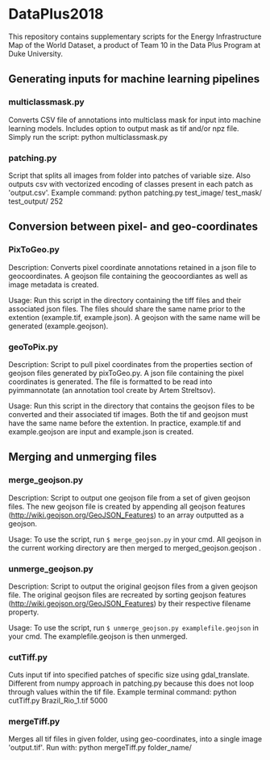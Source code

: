 # DataPlus2018
This repository contains supplementary scripts for the Energy Infrastructure Map of the World Dataset, a product of Team 10 in the Data Plus Program at Duke University.

## Generating inputs for machine learning pipelines

### multiclassmask.py
Converts CSV file of annotations into multiclass mask for input into machine learning models. Includes option to output mask as tif and/or npz file. Simply run the script: python multiclassmask.py

### patching.py
Script that splits all images from folder into patches of variable size. Also outputs csv with vectorized encoding of classes present in each patch as 'output.csv'. Example command: python patching.py test_image/ test_mask/ test_output/ 252

## Conversion between pixel- and geo-coordinates

### PixToGeo.py
Description: Converts pixel coordinate annotations retained in a json file to geocoordinates. 
A geojson file containing the geocoordiantes as well as image metadata is created.

Usage: Run this script in the directory containing the tiff files and their associated json files.
The files should share the same name prior to the extention (example.tif, example.json). A geojson
with the same name will be generated (example.geojson).

### geoToPix.py
Description: Script to pull pixel coordinates from the properties section of geojson files generated by pixToGeo.py. 
A json file containing the pixel coordinates is generated. The file is formatted to be read into pyimmannotate 
(an annotation tool create by Artem Streltsov).

Usage: Run this script in the directory that contains the geojson files to be converted and their associated tif images. 
Both the tif and geojson must have the same name before the extention. In practice, example.tif and example.geojson are 
input and example.json is created.

## Merging and unmerging files

### merge_geojson.py
Description:
Script to output one geojson file from a set of given geojson files. The new geojson file is created by appending all geojson features (http://wiki.geojson.org/GeoJSON_Features) 
to an array outputted as a geojson.

Usage:
To use the script, run 
`$ merge_geojson.py`
in your cmd. All geojson in the current working directory are then merged to merged_geojson.geojson .

### unmerge_geojson.py
Description:
Script to output the original geojson files from a given geojson file. The original geojson files are recreated by sorting geojson features (http://wiki.geojson.org/GeoJSON_Features) by their respective filename property.

Usage:
To use the script, run 
`$ unmerge_geojson.py examplefile.geojson`
in your cmd. The examplefile.geojson is then unmerged.

### cutTiff.py
Cuts input tif into specified patches of specific size using gdal_translate. Different from numpy approach in patching.py because this does not loop through values within the tif file. Example terminal command: python cutTiff.py Brazil_Rio_1.tif 5000

### mergeTiff.py
Merges all tif files in given folder, using geo-coordinates, into a single image 'output.tif'. Run with: python mergeTiff.py folder_name/
